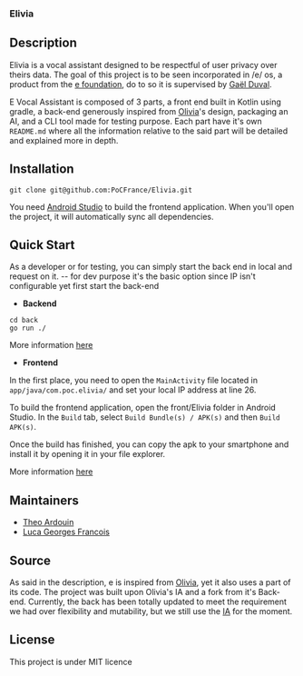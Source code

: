 ### Elivia

## Description

Elivia is a vocal assistant designed to be respectful of user privacy over theirs data.
The goal of this project is to be seen incorporated in /e/ os, a product from the [e foundation](https://e.foundation/), do to so it is supervised by [Gaël Duval](https://fr.wikipedia.org/wiki/Ga%C3%ABl_Duval).

E Vocal Assistant is composed of 3 parts, a front end built in Kotlin using gradle, a back-end generously inspired from [Olivia](https://github.com/olivia-ai/olivia)'s design, packaging an AI, and a CLI tool made for testing purpose.
Each part have it's own `README.md` where all the information relative to the said part will be detailed and explained more in depth.

 ## Installation

```shell
git clone git@github.com:PoCFrance/Elivia.git
```

You need [Android Studio](https://developer.android.com/studio) to build the frontend application. When you'll open the project, it will automatically sync all dependencies. 

## Quick Start

As a developer or for testing, you can simply start the back end in local and request on it.
-- for dev purpose it's the basic option since IP isn't configurable yet
first start the back-end

- **Backend**
```shell
cd back
go run ./
```
More information [here](https://github.com/PoCFrance/e/blob/master/back/README.md)

- **Frontend**

In the first place, you need to open the `MainActivity` file located in `app/java/com.poc.elivia/` and set your local IP address at line 26.

To build the frontend application, open the front/Elivia folder in Android Studio.
In the `Build` tab, select `Build Bundle(s) / APK(s)` and then `Build APK(s)`.

Once the build has finished, you can copy the apk to your smartphone and install it by opening it in your file explorer.

More information [here](https://github.com/PoCFrance/e/blob/master/front/README.md)

## Maintainers

* [Theo Ardouin](https://github.com/Qwexta)
* [Luca Georges Francois](https://github.com/PixelFault-tech)

## Source

As said in the description, e is inspired from [Olivia](https://github.com/olivia-ai/olivia), yet it also uses a part of its code.
The project was built upon Olivia's IA and a fork from it's Back-end. Currently, the back has been totally updated to meet the requirement we had over flexibility and mutability, but we still use the [IA]() for the moment.

## License

This project is under MIT licence
